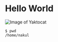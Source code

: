 # Hello World

![Image of Yaktocat](https://octodex.github.com/images/yaktocat.png)

```
$ pwd
/home/nakul
```

